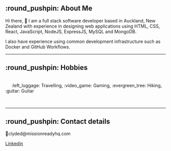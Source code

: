 <h2><b>:round_pushpin: About Me </b></h2>
<p>
Hi there, 👋 I am a full stack software developer based in Auckland, New Zealand with experience in designing web applications using HTML, CSS, React, JavaScript, NodeJS, ExpressJS, MySQL and MongoDB.

I also have experience using common development infrastructure such as Docker and GitHub Workflows. 


<hr/>
<h2><b>:round_pushpin: Hobbies</b></h2>
<p></br>&nbsp&nbsp&nbsp&nbsp :left_luggage: Travelling, :video_game: Gaming, :evergreen_tree: Hiking,  :guitar: Guitar </p><br/>

<hr>
<h2><b> :round_pushpin: Contact details</b></h2>
<p >📧clyded@missionreadyhq.com </p>
<a href="">Linkedin</a><br/><br/>
